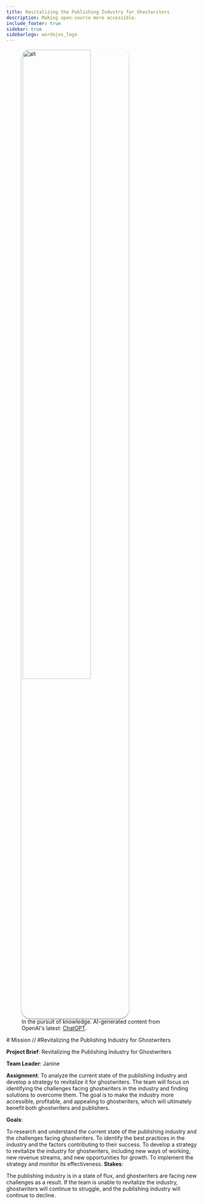 ```yaml
---
title: Revitalizing the Publishing Industry for Ghostwriters
description: Making open-source more accessible.
include_footer: true
sidebar: true
sidebarlogo: wordojos_logo
---
```

<figure>
    <img src='/uploads/mechs/Barista.png' style="width: 65%;height: 65%;padding: 3px; box-shadow: 0 3px 5px rgba(0,0,0,.3);border-radius: 25px;overflow: hidden;border: none;" align="middle"; alt='alt'; alt='student in hoody with laptop';/>
    <figcaption>In the pursuit of knowledge.  AI-generated content from OpenAI's latest: <a href="https://openai.com/blog/chatgpt/" >ChatGPT</a>.</figcaption>
</figure>
# Mission // #Revitalizing the Publishing Industry for Ghostwriters

**Project Brief**: Revitalizing the Publishing Industry for Ghostwriters

**Team Leader**: Janine

**Assignment**:
To analyze the current state of the publishing industry and develop a strategy to revitalize it for ghostwriters. The team will focus on identifying the challenges facing ghostwriters in the industry and finding solutions to overcome them. The goal is to make the industry more accessible, profitable, and appealing to ghostwriters, which will ultimately benefit both ghostwriters and publishers.

**Goals**:

To research and understand the current state of the publishing industry and the challenges facing ghostwriters.
To identify the best practices in the industry and the factors contributing to their success.
To develop a strategy to revitalize the industry for ghostwriters, including new ways of working, new revenue streams, and new opportunities for growth.
To implement the strategy and monitor its effectiveness.
**Stakes**:

The publishing industry is in a state of flux, and ghostwriters are facing new challenges as a result.
If the team is unable to revitalize the industry, ghostwriters will continue to struggle, and the publishing industry will continue to decline.